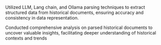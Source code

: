 

Utilized LLM, Lang chain, and Ollama parsing techniques to extract structured data from historical documents, ensuring accuracy and consistency in data representation.

Conducted comprehensive analysis on parsed historical documents to uncover valuable insights, facilitating deeper understanding of historical contexts and trends
